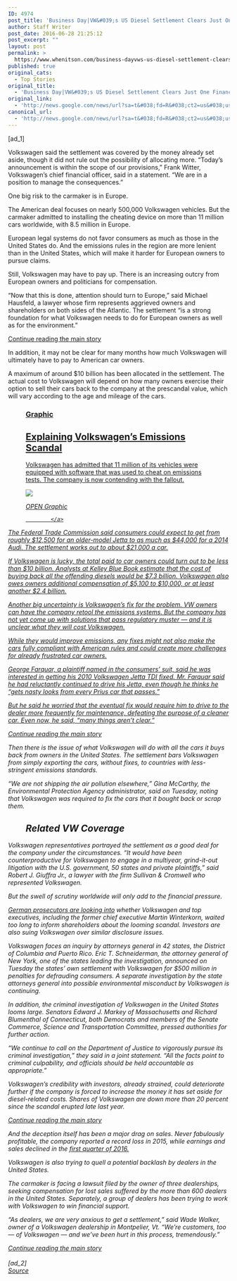 ```yaml
---
ID: 4974
post_title: 'Business Day|VW&#039;s US Diesel Settlement Clears Just One Financial Hurdle &#8211; New York Times'
author: Staff Writer
post_date: 2016-06-28 21:25:12
post_excerpt: ""
layout: post
permalink: >
  https://www.whenitson.com/business-dayvws-us-diesel-settlement-clears-just-one-financial-hurdle-new-york-times/
published: true
original_cats:
  - Top Stories
original_title:
  - 'Business Day|VW&#039;s US Diesel Settlement Clears Just One Financial Hurdle - New York Times'
original_link:
  - 'http://news.google.com/news/url?sa=t&#038;fd=R&#038;ct2=us&#038;usg=AFQjCNE5aPqbGhOP5LrM8tLZoGteFnD8KQ&#038;clid=c3a7d30bb8a4878e06b80cf16b898331&#038;cid=52779140765002&#038;ei=9epyV8iaGZe0hAG8nraQBw&#038;url=http://www.nytimes.com/2016/06/29/business/vw-diesel-emissions-us-settlement.html'
canonical_url:
  - 'http://news.google.com/news/url?sa=t&#038;fd=R&#038;ct2=us&#038;usg=AFQjCNE5aPqbGhOP5LrM8tLZoGteFnD8KQ&#038;clid=c3a7d30bb8a4878e06b80cf16b898331&#038;cid=52779140765002&#038;ei=9epyV8iaGZe0hAG8nraQBw&#038;url=http://www.nytimes.com/2016/06/29/business/vw-diesel-emissions-us-settlement.html'
---
```

 [ad_1]
<br><div readability="179.94258373206">
        <p class="story-body-text story-content" data-para-count="335" data-total-count="2371" id="story-continues-3">Volkswagen said the settlement was covered by the money already set aside, though it did not rule out the possibility of allocating more. “Today’s announcement is within the scope of our provisions,” Frank Witter, Volkswagen’s chief financial officer, said in a statement. “We are in a position to manage the consequences.”</p><p class="story-body-text story-content" data-para-count="42" data-total-count="2413">One big risk to the carmaker is in Europe.</p><p class="story-body-text story-content" data-para-count="192" data-total-count="2605">The American deal focuses on nearly 500,000 Volkswagen vehicles. But the carmaker admitted to installing the cheating device on more than 11 million cars worldwide, with 8.5 million in Europe.</p><p class="story-body-text story-content" data-para-count="233" data-total-count="2838">European legal systems do not favor consumers as much as those in the United States do. And the emissions rules in the region are more lenient than in the United States, which will make it harder for European owners to pursue claims.</p><p class="story-body-text story-content" data-para-count="122" data-total-count="2960">Still, Volkswagen may have to pay up. There is an increasing outcry from European owners and politicians for compensation.</p><p class="story-body-text story-content" data-para-count="308" data-total-count="3268">“Now that this is done, attention should turn to Europe,” said Michael Hausfeld, a lawyer whose firm represents aggrieved owners and shareholders on both sides of the Atlantic. The settlement “is a strong foundation for what Volkswagen needs to do for European owners as well as for the environment.”</p><div id="story-ad-2" class="story-ad ad ad-placeholder nocontent robots-nocontent">
    
<a class="visually-hidden skip-to-text-link" href="#story-continues-4">Continue reading the main story</a>
</div>
<p class="story-body-text story-content" data-para-count="120" data-total-count="3388" id="story-continues-4">In addition, it may not be clear for many months how much Volkswagen will ultimately have to pay to American car owners.</p><p class="story-body-text story-content" data-para-count="278" data-total-count="3666">A maximum of around $10 billion has been allocated in the settlement. The actual cost to Volkswagen will depend on how many owners exercise their option to sell their cars back to the company at the prescandal value, which will vary according to the age and mileage of the cars.</p> <figure id="vw-diesel-emissions-scandal-explained" class="interactive promo  layout-large"><a href="http://www.nytimes.com/interactive/2015/business/international/vw-diesel-emissions-scandal-explained.html" readability="1.5">
                <figcaption class="interactive-caption" readability="3"><h3 class="interactive-kicker">
                Graphic            </h3>
                        <h2 class="interactive-headline">
                Explaining Volkswagen’s Emissions Scandal            </h2>
            <p class="interactive-summary">
                Volkswagen has admitted that 11 million of its vehicles were equipped with software that was used to cheat on emissions tests. The company is now contending with the fallout.            </p>
        </figcaption><div class="interactive-image-container">
            <div class="interactive-image">
                <img src="http://www.whenitson.com/wp-content/uploads/2016/06/Volkswagen-to-Pay-147-Billion-to-Settle-Diesel-Claims-in-US-New-York-Times.png"/></div>
            <p>
                <i class="icon sprite-icon interactive-overlay-icon"/>
                                <span class="interactive-overlay-text">
                    OPEN Graphic                </span>
                            </p>
        </div>

            </a>
</figure><p class="story-body-text story-content" data-para-count="197" data-total-count="3863">The Federal Trade Commission said consumers could expect to get from roughly $12,500 for an older-model Jetta to as much as $44,000 for a 2014 Audi. The settlement works out to about $21,000 a car.</p><p class="story-body-text story-content" data-para-count="320" data-total-count="4183">If Volkswagen is lucky, the total paid to car owners could turn out to be less than $10 billion. Analysts at Kelley Blue Book estimate that the cost of buying back all the offending diesels would be $7.3 billion. Volkswagen also owes owners additional compensation of $5,100 to $10,000, or at least another $2.4 billion.</p><p class="story-body-text story-content" data-para-count="256" data-total-count="4439">Another big uncertainty is Volkswagen’s fix for the problem. VW owners can have the company retool the emissions systems. But the company has not yet come up with solutions that pass regulatory muster — and it is unclear what they will cost Volkswagen.</p><p class="story-body-text story-content" data-para-count="178" data-total-count="4617">While they would improve emissions, any fixes might not also make the cars fully compliant with American rules and could create more challenges for already frustrated car owners.</p><p class="story-body-text story-content" data-para-count="278" data-total-count="4895">George Farquar, a plaintiff named in the consumers’ suit, said he was interested in getting his 2010 Volkswagen Jetta TDI fixed. Mr. Farquar said he had reluctantly continued to drive his Jetta, even though he thinks he “gets nasty looks from every Prius car that passes.”</p><p class="story-body-text story-content" data-para-count="211" data-total-count="5106">But he said he worried that the eventual fix would require him to drive to the dealer more frequently for maintenance, defeating the purpose of a cleaner car. Even now, he said, “many things aren’t clear.”</p><div id="story-ad-3" class="story-ad ad ad-placeholder nocontent robots-nocontent">
    
<a class="visually-hidden skip-to-text-link" href="#story-continues-5">Continue reading the main story</a>
</div>
<p class="story-body-text story-content" data-para-count="247" data-total-count="5353" id="story-continues-5">Then there is the issue of what Volkswagen will do with all the cars it buys back from owners in the United States. The settlement bars Volkswagen from simply exporting the cars, without fixes, to countries with less-stringent emissions standards.</p><p class="story-body-text story-content" data-para-count="224" data-total-count="5577">“We are not shipping the air pollution elsewhere,” Gina McCarthy, the Environmental Protection Agency administrator, said on Tuesday, noting that Volkswagen was required to fix the cars that it bought back or scrap them.</p><figure id="volkswagen-diesel-emissions-promotron" class="interactive interactive-embedded  limit-small layout-sub-medium"><figcaption class="interactive-caption"><h2 class="interactive-headline">
            Related VW Coverage        </h2>
            </figcaption>
    
    
</figure><p class="story-body-text story-content" data-para-count="374" data-total-count="5951">Volkswagen representatives portrayed the settlement as a good deal for the company under the circumstances. “It would have been counterproductive for Volkswagen to engage in a multiyear, grind-it-out litigation with the U.S. government, 50 states and private plaintiffs,” said Robert J. Giuffra Jr., a lawyer with the firm Sullivan &amp; Cromwell who represented Volkswagen.</p><p class="story-body-text story-content" data-para-count="76" data-total-count="6027">But the swell of scrutiny worldwide will only add to the financial pressure.</p><p class="story-body-text story-content" data-para-count="265" data-total-count="6292"><a href="http://www.nytimes.com/2016/06/21/business/international/volkswagen-winterkorn-germany.html?ref=topics"> German prosecutors are looking into</a> whether Volkswagen and top executives, including the former chief executive Martin Winterkorn, waited too long to inform shareholders about the looming scandal. Investors are also suing Volkswagen over similar disclosure issues.</p><p class="story-body-text story-content" data-para-count="451" data-total-count="6743">Volkswagen faces an inquiry by attorneys general in 42 states, the District of Columbia and Puerto Rico. Eric T. Schneiderman, the attorney general of New York, one of the states leading the investigation, announced on Tuesday the states’ own settlement with Volkswagen for $500 million in penalties for defrauding consumers. A separate investigation by the state attorneys general into possible environmental misconduct by Volkswagen is continuing.</p><p class="story-body-text story-content" data-para-count="298" data-total-count="7041">In addition, the criminal investigation of Volkswagen in the United States looms large. Senators Edward J. Markey of Massachusetts and Richard Blumenthal of Connecticut, both Democrats and members of the Senate Commerce, Science and Transportation Committee, pressed authorities for further action.</p><p class="story-body-text story-content" data-para-count="243" data-total-count="7284">“We continue to call on the Department of Justice to vigorously pursue its criminal investigation,” they said in a joint statement. “All the facts point to criminal culpability, and officials should be held accountable as appropriate.”</p><p class="story-body-text story-content" data-para-count="269" data-total-count="7553">Volkswagen’s credibility with investors, already strained, could deteriorate further if the company is forced to increase the money it has set aside for diesel-related costs. Shares of Volkswagen are down more than 20 percent since the scandal erupted late last year.</p><div id="story-ad-4" class="story-ad ad ad-placeholder nocontent robots-nocontent">
    
<a class="visually-hidden skip-to-text-link" href="#story-continues-6">Continue reading the main story</a>
</div>
<p class="story-body-text story-content" data-para-count="193" data-total-count="7746" id="story-continues-6">And the deception itself has been a major drag on sales. Never fabulously profitable, the company reported a record loss in 2015, while earnings and sales declined in the <a href="http://www.nytimes.com/2016/06/01/business/international/volkswagen-q1-earnings.html">first quarter of 2016.</a></p><p class="story-body-text story-content" data-para-count="88" data-total-count="7834">Volkswagen is also trying to quell a potential backlash by dealers in the United States.</p><p class="story-body-text story-content" data-para-count="266" data-total-count="8100">The carmaker is facing a lawsuit filed by the owner of three dealerships, seeking compensation for lost sales suffered by the more than 600 dealers in the United States. Separately, a group of dealers has been trying to work with Volkswagen to win financial support.</p><p class="story-body-text story-content" data-para-count="232" data-total-count="8332">“As dealers, we are very anxious to get a settlement,” said Wade Walker, owner of a Volkswagen dealership in Montpelier, Vt. “We’re customers, too — of Volkswagen — and we’ve been hurt in this process, tremendously.”</p><a class="visually-hidden skip-to-text-link" href="#whats-next">Continue reading the main story</a>
    </div>
<br>[ad_2]
<br><a href="http://news.google.com/news/url?sa=t&#038;fd=R&#038;ct2=us&#038;usg=AFQjCNE5aPqbGhOP5LrM8tLZoGteFnD8KQ&#038;clid=c3a7d30bb8a4878e06b80cf16b898331&#038;cid=52779140765002&#038;ei=9epyV8iaGZe0hAG8nraQBw&#038;url=http://www.nytimes.com/2016/06/29/business/vw-diesel-emissions-us-settlement.html">Source </a>